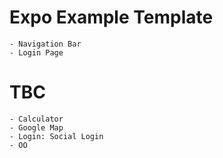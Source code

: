 # Expo Example Template
	- Navigation Bar
	- Login Page

# TBC
	- Calculator
	- Google Map
	- Login: Social Login
	- OO
